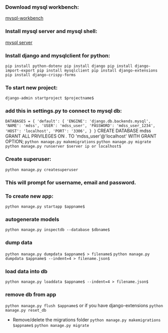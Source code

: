 ### Download mysql workbench:
[mysql-workbench](https://dev.mysql.com/downloads/file/?id=509428)
### Install mysql server and mysql shell:
[mysql server](https://dev.mysql.com/downloads/mysql/)
 
### Install django and mysqlclient for python:
`pip install python-dotenv
pip install django
pip install django-import-export
pip install mysqlclient
pip install django-extensions
pip install django-crispy-forms`

### To start new project:
`django-admin startproject $projectname$`

### add this in settings.py to connect to mysql db:
`DATABASES = {
    'default': {
        'ENGINE': 'django.db.backends.mysql',
        'NAME': 'mdss',
        'USER': 'mdss_user',
        'PASSWORD': 'mdss_user_1234',
        'HOST': 'localhost',
        'PORT': '3306',
    }
}`
CREATE DATABASE mdss
GRANT ALL PRIVILEGES ON *.* TO 'mdss_user'@'localhost' WITH GRANT OPTION;
`python manage.py makemigrations`
`python manage.py migrate`
`python manage.py runserver $server ip or localhost$`

### Create superuser:
`python manage.py createsuperuser`
### This will prompt for username, email and password.

### To create new app:
`python manage.py startapp $appname$`

### autogenerate models
`python manage.py inspectdb --database $dbname$`

### dump data
`python manage.py dumpdata $appname$ > filename$`
`python manage.py dumpdata $appname$ --indent=4 > filename.json$`

### load data into db
`python manage.py loaddata $appname$ --indent=4 > filename.json$`

### remove db from app
`python manage.py flush $appname$`
or if you have django-extensions
`python manage.py reset_db`
* Remove/delete the migrations folder
`python manage.py makemigrations $appname$`
`python manage.py migrate`


